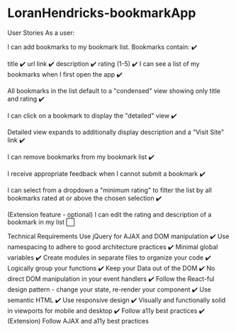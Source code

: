 # LoranHendricks-bookmarkApp


User Stories
As a user:

I can add bookmarks to my bookmark list. Bookmarks contain: ✔️

title ✔️
url link ✔️
description ✔️
rating (1-5) ✔️
I can see a list of my bookmarks when I first open the app ✔️

All bookmarks in the list default to a "condensed" view showing only title and rating ✔️

I can click on a bookmark to display the "detailed" view ✔️

Detailed view expands to additionally display description and a "Visit Site" link ✔️

I can remove bookmarks from my bookmark list ✔️

I receive appropriate feedback when I cannot submit a bookmark ✔️

I can select from a dropdown a "minimum rating" to filter the list by all bookmarks rated at or above the chosen selection ✔️

(Extension feature - optional) I can edit the rating and description of a bookmark in my list ⬜

Technical Requirements
Use jQuery for AJAX and DOM manipulation ✔️
Use namespacing to adhere to good architecture practices ✔️
Minimal global variables ✔️
Create modules in separate files to organize your code ✔️
Logically group your functions ✔️
Keep your Data out of the DOM ✔️
No direct DOM manipulation in your event handlers ✔️
Follow the React-ful design pattern - change your state, re-render your component ✔️
Use semantic HTML ✔️
Use responsive design ✔️
Visually and functionally solid in viewports for mobile and desktop ✔️
Follow a11y best practices ✔️
(Extension) Follow AJAX and a11y best practices
